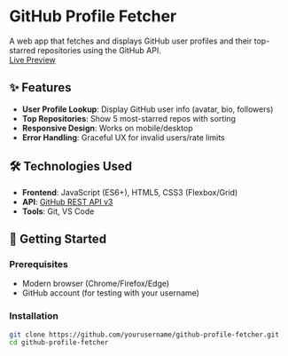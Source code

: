 # GitHub Profile Fetcher  
A web app that fetches and displays GitHub user profiles and their top-starred repositories using the GitHub API.  
[Live Preview](https://y-ogesh.github.io/github-profile-fetcher) 

## ✨ Features
- **User Profile Lookup**: Display GitHub user info (avatar, bio, followers)
- **Top Repositories**: Show 5 most-starred repos with sorting
- **Responsive Design**: Works on mobile/desktop
- **Error Handling**: Graceful UX for invalid users/rate limits

## 🛠 Technologies Used
- **Frontend**: JavaScript (ES6+), HTML5, CSS3 (Flexbox/Grid)
- **API**: [GitHub REST API v3](https://docs.github.com/en/rest)
- **Tools**: Git, VS Code

## 🚀 Getting Started
### Prerequisites
- Modern browser (Chrome/Firefox/Edge)
- GitHub account (for testing with your username)

### Installation
```bash
git clone https://github.com/yourusername/github-profile-fetcher.git
cd github-profile-fetcher
```

